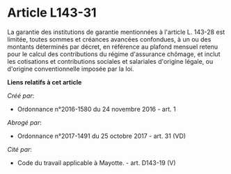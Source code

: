 # Article L143-31

La garantie des institutions de garantie mentionnées à l'article L. 143-28 est limitée, toutes sommes et créances avancées
confondues, à un ou des montants déterminés par décret, en référence au plafond mensuel retenu pour le calcul des
contributions du régime d'assurance chômage, et inclut les cotisations et contributions sociales et salariales d'origine
légale, ou d'origine conventionnelle imposée par la loi.

**Liens relatifs à cet article**

_Créé par_:

  - Ordonnance n°2016-1580 du 24 novembre 2016 - art. 1

_Abrogé par_:

  - Ordonnance n°2017-1491 du 25 octobre 2017 - art. 31 (VD)

_Cité par_:

  - Code du travail applicable à Mayotte. - art. D143-19 (V)
